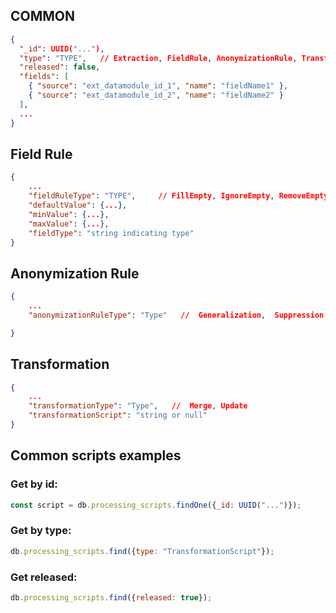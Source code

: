 ## COMMON

```json
{
  "_id": UUID("..."),
  "type": "TYPE",   // Extraction, FieldRule, AnonymizationRule, Transformation, Uploading
  "released": false,
  "fields": [ 
    { "source": "ext_datamodule_id_1", "name": "fieldName1" },
    { "source": "ext_datamodule_id_2", "name": "fieldName2" }
  ],
  ...
}
```

## Field Rule
```json
{
    ...
    "fieldRuleType": "TYPE",     // FillEmpty, IgnoreEmpty, RemoveEmpty, FillOutOfRange, IgnoreOutOfRange, RemoveOutOfRange
    "defaultValue": {...},            
    "minValue": {...},                
    "maxValue": {...},                
    "fieldType": "string indicating type"
}
```

## Anonymization Rule

```json
{
    ...
    "anonymizationRuleType": "Type"   //  Generalization,  Suppression, Anatomization, Permutation, Pertubation

}
```

## Transformation

```json
{
    ...
    "transformationType": "Type",   //  Merge, Update
    "transformationScript": "string or null"
}
```

## Common scripts examples

### Get by id:

```js
const script = db.processing_scripts.findOne({_id: UUID("...")});
```

### Get by type:

```js
db.processing_scripts.find({type: "TransformationScript"});
```

### Get released:

```js
db.processing_scripts.find({released: true});
```
